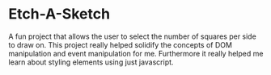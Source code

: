 # Etch-A-Sketch
A fun project that allows the user to select the number of squares per side to draw on. This project really helped solidify the concepts of DOM manipulation and event manipulation for me. Furthermore it really helped me learn about styling elements using just javascript.
